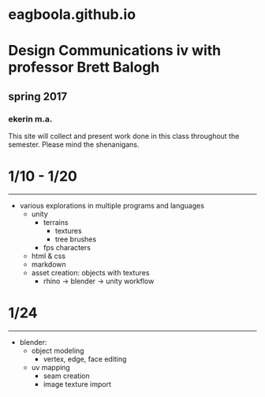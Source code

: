 # eagboola.github.io
# Design Communications iv with professor Brett Balogh
## spring 2017
### ekerin m.a.

This site will collect and present work done in this class throughout the semester.
Please mind the shenanigans.

# 1/10 - 1/20
---
- various explorations in  multiple programs and languages
  - unity
    - terrains
      - textures
      - tree brushes
    - fps characters
  - html & css
  - markdown
  - asset creation: objects with textures
    - rhino -> blender -> unity workflow

# 1/24
---  
- blender:
  - object modeling
    - vertex, edge, face editing
  - uv mapping
    - seam creation
    - image texture import
  
